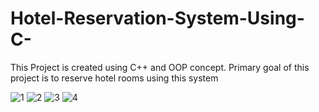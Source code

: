 # Hotel-Reservation-System-Using-C-
This Project is created using C++ and OOP concept. Primary goal of this project is to reserve hotel rooms using this system

![1](https://user-images.githubusercontent.com/71471346/122569360-199da180-d064-11eb-930e-3c2d332191d4.JPG)
![2](https://user-images.githubusercontent.com/71471346/122569390-20c4af80-d064-11eb-8470-73da5a6d783b.JPG)
![3](https://user-images.githubusercontent.com/71471346/122569402-228e7300-d064-11eb-9b1c-938d8d0c37a9.JPG)
![4](https://user-images.githubusercontent.com/71471346/122569408-24583680-d064-11eb-8fcc-721fce243654.JPG)
